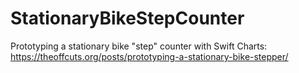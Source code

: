 # StationaryBikeStepCounter
Prototyping a stationary bike "step" counter with Swift Charts: https://theoffcuts.org/posts/prototyping-a-stationary-bike-stepper/

